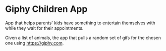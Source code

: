 # Giphy Children App

App that helps parents' kids have something to entertain themselves with while they wait for their appointments.

Given a list of animals, the app that pulls a random set of gifs for the chosen one using https://giphy.com.
